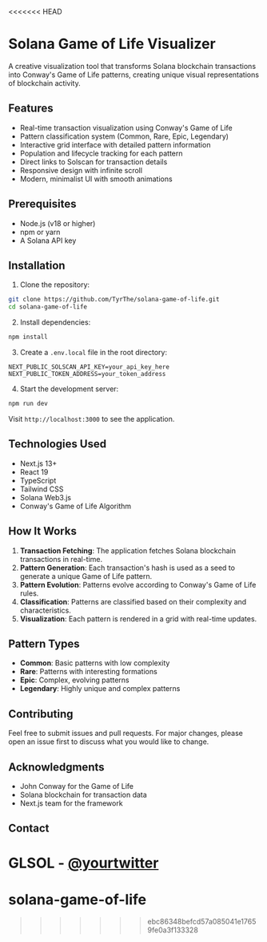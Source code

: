 <<<<<<< HEAD
# Solana Game of Life Visualizer

A creative visualization tool that transforms Solana blockchain transactions into Conway's Game of Life patterns, creating unique visual representations of blockchain activity.

## Features

- Real-time transaction visualization using Conway's Game of Life
- Pattern classification system (Common, Rare, Epic, Legendary)
- Interactive grid interface with detailed pattern information
- Population and lifecycle tracking for each pattern
- Direct links to Solscan for transaction details
- Responsive design with infinite scroll
- Modern, minimalist UI with smooth animations

## Prerequisites

- Node.js (v18 or higher)
- npm or yarn
- A Solana API key

## Installation

1. Clone the repository:
```bash
git clone https://github.com/TyrThe/solana-game-of-life.git
cd solana-game-of-life
```

2. Install dependencies:
```bash
npm install
```

3. Create a `.env.local` file in the root directory:
```env
NEXT_PUBLIC_SOLSCAN_API_KEY=your_api_key_here
NEXT_PUBLIC_TOKEN_ADDRESS=your_token_address
```

4. Start the development server:
```bash
npm run dev
```

Visit `http://localhost:3000` to see the application.


## Technologies Used

- Next.js 13+
- React 19
- TypeScript
- Tailwind CSS
- Solana Web3.js
- Conway's Game of Life Algorithm

## How It Works

1. **Transaction Fetching**: The application fetches Solana blockchain transactions in real-time.
2. **Pattern Generation**: Each transaction's hash is used as a seed to generate a unique Game of Life pattern.
3. **Pattern Evolution**: Patterns evolve according to Conway's Game of Life rules.
4. **Classification**: Patterns are classified based on their complexity and characteristics.
5. **Visualization**: Each pattern is rendered in a grid with real-time updates.

## Pattern Types

- **Common**: Basic patterns with low complexity
- **Rare**: Patterns with interesting formations
- **Epic**: Complex, evolving patterns
- **Legendary**: Highly unique and complex patterns

## Contributing

Feel free to submit issues and pull requests. For major changes, please open an issue first to discuss what you would like to change.

## Acknowledgments

- John Conway for the Game of Life
- Solana blockchain for transaction data
- Next.js team for the framework

## Contact

GLSOL - [@yourtwitter](https://x.com/GameLifeSOL)
=======
# solana-game-of-life
>>>>>>> ebc86348befcd57a085041e17659fe0a3f133328
